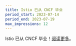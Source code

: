 ```yaml
---
title: Istio 已从 CNCF 毕业
period_start: 2023-07-14
period_end: 2023-07-19
max_impressions: 12
---
```


Istio 已从 CNCF 毕业！[阅读更多](/zh/blog/2023/istio-graduates-within-cncf/)。
